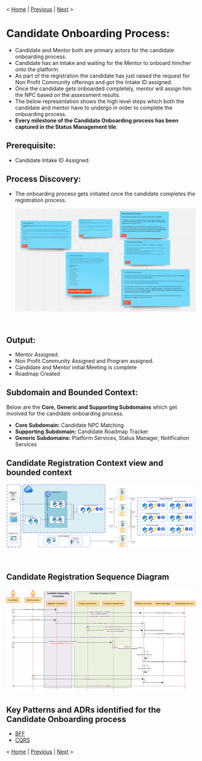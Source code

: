 < [Home](../README.md) | [Previous](./6_Arch_CandidateRegistration.md) | [Next](./8_Arch_CandidateRoadmapTracker.md) >

# Candidate Onboarding Process:

- Candidate and Mentor both are primary actors for the candidate onboarding process.
- Candidate has an intake and waiting for the Mentor to onboard him/her onto the platform.
- As part of the registration the candidate has just raised the request for Non Profit Community offerings and got the Intake ID assigned.
- Once the candidate gets onboarded completely, mentor will assign him the NPC based on the assessment results.
- The below representation shows the high level steps which both the candidate and mentor have to undergo in order to complete the onboarding process. 
- **Every milestone of the Candidate Onboarding process has been captured in the Status Management tile**.

## Prerequisite: 
  - Candidate Intake ID Assigned.

## Process Discovery:

- The onboarding process gets initiated once the candidate completes the registration process.
  <p align="center">
  <img src="..//Images/CandidateOnboardingProcess.png" />
</p>
  
<br />

## Output:
- Mentor Assigned.
- Non Profit Community Assigned and Program assigned.
- Candidate and Mentor initial Meeting is complete
- Roadmap Created

## Subdomain and Bounded Context:

Below are the **Core, Generic and Supporting Subdomains** which get involved for the candidate onboarding process.

- **Core Subdomain:** Candidate NPC Matching
- **Supporting Subdomain:** Candidate Roadmap Tracker
- **Generic Subdomains:** Platform Services, Status Manager, Notification Services

## Candidate Registration Context view and bounded context 

<p align="center">
  <img src="..//Images/CandidateRegistrationContextviewandboundedcontext.png" />
</p>
<br />

## Candidate Registration Sequence Diagram

<p align="center">
  <img src="..//Images/CandidateRegistrationSequenceDiagram.png" />
</p>
 
## Key Patterns and ADRs identified for the Candidate Onboarding process
- [BFF](../ADRs/ADR012_BFF.md)
- [CQRS](../ADRs/ADR013_CQRS.md)

< [Home](../README.md) | [Previous](./6_Arch_CandidateRegistration.md) | [Next](./8_Arch_CandidateRoadmapTracker.md) >
